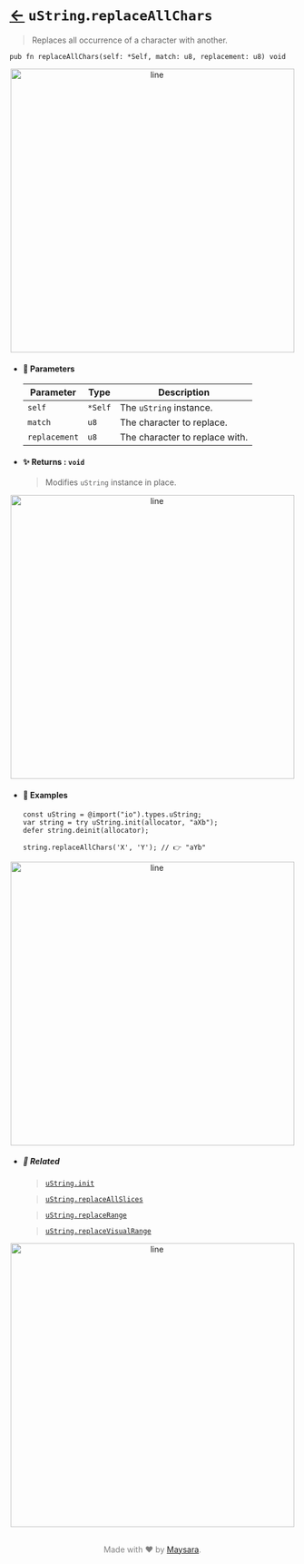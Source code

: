 # [←](../uString.md) `uString`.`replaceAllChars`

> Replaces all occurrence of a character with another.

```zig
pub fn replaceAllChars(self: *Self, match: u8, replacement: u8) void
```


<div align="center">
<img src="https://raw.githubusercontent.com/Super-ZIG/io/refs/heads/main/dist/img/md/line.png" alt="line" style="width:500px;"/>
</div>

- #### 🧩 Parameters

    | Parameter     | Type    | Description                    |
    | ------------- | ------- | ------------------------------ |
    | `self`        | `*Self` | The `uString` instance.        |
    | `match`       | `u8`    | The character to replace.      |
    | `replacement` | `u8`    | The character to replace with. |

- #### ✨ Returns : `void`

    > Modifies `uString` instance in place.

<div align="center">
<img src="https://raw.githubusercontent.com/Super-ZIG/io/refs/heads/main/dist/img/md/line.png" alt="line" style="width:500px;"/>
</div>

- #### 🧪 Examples

    ```zig
    const uString = @import("io").types.uString;
    var string = try uString.init(allocator, "aXb");
    defer string.deinit(allocator);
    ```

    ```zig
    string.replaceAllChars('X', 'Y'); // 👉 "aYb"
    ```

<div align="center">
<img src="https://raw.githubusercontent.com/Super-ZIG/io/refs/heads/main/dist/img/md/line.png" alt="line" style="width:500px;"/>
</div>

- ##### 🔗 Related

  > [`uString.init`](./init.md)

  > [`uString.replaceAllSlices`](./replaceAllSlices.md)

  > [`uString.replaceRange`](./replaceRange.md)

  > [`uString.replaceVisualRange`](./replaceVisualRange.md)

<div align="center">
<img src="https://raw.githubusercontent.com/Super-ZIG/io/refs/heads/main/dist/img/md/line.png" alt="line" style="width:500px;"/>
</div>

<p align="center" style="color:grey;"><br />Made with ❤️ by <a href="http://github.com/maysara-elshewehy" target="blank">Maysara</a>.</p>